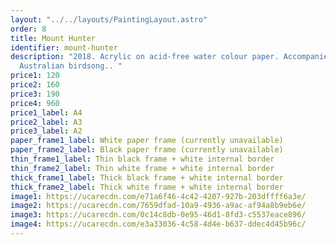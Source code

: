 ```yaml
---
layout: "../../layouts/PaintingLayout.astro"
order: 8
title: Mount Hunter
identifier: mount-hunter
description: "2018. Acrylic on acid-free water colour paper. Accompanied by
  Australian birdsong.. "
price1: 120
price2: 160
price3: 190
price4: 960
price1_label: A4
price2_label: A3
price3_label: A2
paper_frame1_label: White paper frame (currently unavailable)
paper_frame2_label: Black paper frame (currently unavailable)
thin_frame1_label: Thin black frame + white internal border
thin_frame2_label: Thin white frame + white internal border
thick_frame1_label: Thick black frame + white internal border
thick_frame2_label: Thick white frame + white internal border
image1: https://ucarecdn.com/e71a6f46-4c42-4207-927b-203dffff6a3e/
image2: https://ucarecdn.com/7659dfad-10a9-4936-a9ac-af94a8b9eb6e/
image3: https://ucarecdn.com/0c14c8db-0e95-46d1-8fd3-c5537eace896/
image4: https://ucarecdn.com/e3a33036-4c58-4d4e-b637-ddec4d45b96c/
---
```

